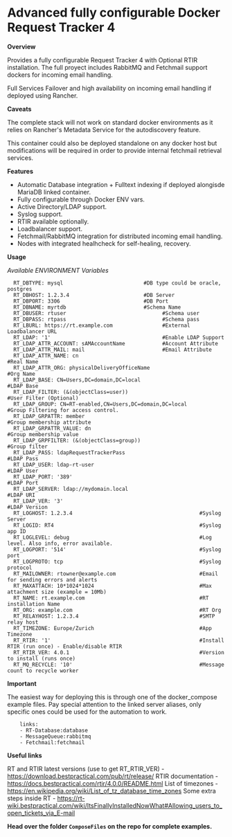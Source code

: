 # Advanced fully configurable Docker Request Tracker 4

 **Overview**

Provides a fully configurable Request Tracker 4 with Optional RTIR installation.
The full proyect includes RabbitMQ and Fetchmail support dockers for incoming email handling.

Full Services Failover and high availability on incoming email handling if deployed using Rancher.

**Caveats**

The complete stack will not work on standard docker environments as it relies on
Rancher's Metadata Service for the autodiscovery feature.

This container could also be deployed standalone on any docker host but modifications will be required
in order to provide internal fetchmail retrieval services.

**Features**

- Automatic Database integration + Fulltext indexing if deployed alongisde MariaDB linked container. 
- Fully configurable through Docker ENV vars.
- Active Directory/LDAP support.
- Syslog support.
- RTIR available optionally.
- Loadbalancer support.
- Fetchmail/RabbitMQ integration for distributed incoming email handling.
- Nodes with integrated healhcheck for self-healing, recovery.

**Usage**

*Available ENVIRONMENT Variables*

      RT_DBTYPE: mysql                          #DB type could be oracle, postgres
      RT_DBHOST: 1.2.3.4                        #DB Server
      RT_DBPORT: 3306                           #DB Port
      RT_DBNAME: myrtdb                         #Schema Name
      RT_DBUSER: rtuser                               #Schema user
      RT_DBPASS: rtpass                               #Schema pass
      RT_LBURL: https://rt.example.com                #External Loadbalancer URL
      RT_LDAP: '1'                                    #Enable LDAP Support
      RT_LDAP_ATTR_ACCOUNT: sAMAccountName            #Account Attribute
      RT_LDAP_ATTR_MAIL: mail                         #Email Attribute
      RT_LDAP_ATTR_NAME: cn                                             #Real Name
      RT_LDAP_ATTR_ORG: physicalDeliveryOfficeName                      #Org Name
      RT_LDAP_BASE: CN=Users,DC=domain,DC=local                         #LDAP Base
      RT_LDAP_FILTER: (&(objectClass=user))                             #User Filter (Optional)
      RT_LDAP_GROUP: CN=RT-enabled,CN=Users,DC=domain,DC=local          #Group Filtering for access control.
      RT_LDAP_GRPATTR: member                                           #Group membership attribute
      RT_LDAP_GRPATTR_VALUE: dn                                         #Group membership value
      RT_LDAP_GRPFILTER: (&(objectClass=group))                         #Group filter
      RT_LDAP_PASS: ldapRequestTrackerPass                              #LDAP Pass
      RT_LDAP_USER: ldap-rt-user                                        #LDAP User
      RT_LDAP_PORT: '389'                                               #LDAP Port
      RT_LDAP_SERVER: ldap://mydomain.local                             #LDAP URI
      RT_LDAP_VER: '3'                                                  #LDAP Version
      RT_LOGHOST: 1.2.3.4                                         #Syslog Server
      RT_LOGID: RT4                                               #Syslog app ID
      RT_LOGLEVEL: debug                                          #Log level. Also info, error available.
      RT_LOGPORT: '514'                                           #Syslog port
      RT_LOGPROTO: tcp                                            #Syslog protocol
      RT_MAILOWNER: rtowner@example.com                           #Email for sending errors and alerts
      RT_MAXATTACH: 10*1024*1024                                  #Max attachment size (example = 10Mb)
      RT_NAME: rt.example.com                                     #RT installation Name
      RT_ORG: example.com                                         #RT Org
      RT_RELAYHOST: 1.2.3.4                                       #SMTP relay host
      RT_TIMEZONE: Europe/Zurich                                  #App Timezone
      RT_RTIR: '1'                                                #Install RTIR (run once) - Enable/disable RTIR
      RT_RTIR_VER: 4.0.1                                          #Version to install (runs once)
      RT_MQ_RECYCLE: '10'                                         #Message count to recycle worker


**Important**

The easiest way for deploying this is through one of the docker_compose example files.
Pay special attention to the linked server aliases, only specific ones could be used for the automation to work.

```
    links:
    - RT-Database:database
    - MessageQueue:rabbitmq
    - Fetchmail:fetchmail
```

**Useful links**

RT and RTIR latest versions (use to get RT_RTIR_VER) - https://download.bestpractical.com/pub/rt/release/
RTIR documentation - https://docs.bestpractical.com/rtir/4.0.0/README.html
List of timezones - https://en.wikipedia.org/wiki/List_of_tz_database_time_zones
Some extra steps inside RT - https://rt-wiki.bestpractical.com/wiki/ItsFinallyInstalledNowWhat#Allowing_users_to_open_tickets_via_E-mail


**Head over the folder `ComposeFiles` on the repo for complete examples.**
